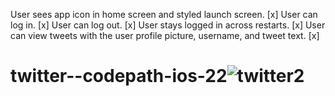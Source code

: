 User sees app icon in home screen and styled launch screen.  [x]
User can log in.  [x]
User can log out.  [x]
User stays logged in across restarts.   [x]
User can view tweets with the user profile picture, username, and tweet text.   [x]

# twitter--codepath-ios-22![twitter2](https://user-images.githubusercontent.com/96831510/192108396-963344cc-93fd-4a84-a512-36f2d499d9f3.gif)

